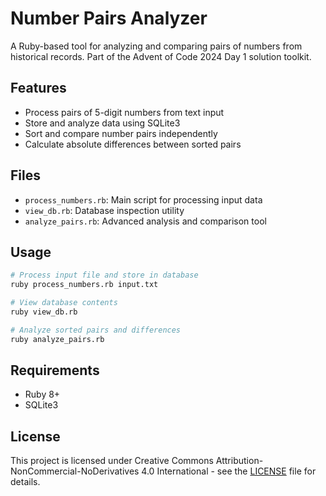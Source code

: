 # Number Pairs Analyzer

A Ruby-based tool for analyzing and comparing pairs of numbers from historical records. Part of the Advent of Code 2024 Day 1 solution toolkit.

## Features
- Process pairs of 5-digit numbers from text input
- Store and analyze data using SQLite3
- Sort and compare number pairs independently
- Calculate absolute differences between sorted pairs

## Files
- `process_numbers.rb`: Main script for processing input data
- `view_db.rb`: Database inspection utility
- `analyze_pairs.rb`: Advanced analysis and comparison tool

## Usage
```bash
# Process input file and store in database
ruby process_numbers.rb input.txt

# View database contents
ruby view_db.rb

# Analyze sorted pairs and differences
ruby analyze_pairs.rb
```

## Requirements
- Ruby 8+
- SQLite3

## License
This project is licensed under Creative Commons Attribution-NonCommercial-NoDerivatives 4.0 International - see the [LICENSE](LICENSE) file for details.
